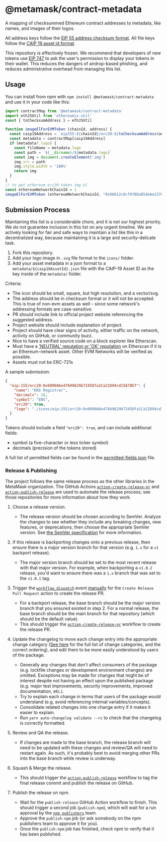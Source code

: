 # @metamask/contract-metadata

A mapping of checksummed Ethereum contract addresses to metadata, like names, and images of their logos.

All address keys follow the [EIP 55 address checksum format](https://github.com/ethereum/EIPs/issues/55).
All file keys follow the [CAIP 19 asset id format](https://github.com/ChainAgnostic/CAIPs/blob/main/CAIPs/caip-19.md).

This repository is effectively frozen. We recommend that developers of new tokens use [EIP 747](https://docs.metamask.io/guide/registering-your-token.html) to ask the user's permission to display your tokens in their wallet. This reduces the dangers of airdrop-based phishing, and reduces administrative overhead from managing this list.

## Usage

You can install from npm with `npm install @metamask/contract-metadata` and use it in your code like this:

```javascript
import contractMap from '@metamask/contract-metadata'
import ethJSUtil from 'ethereumjs-util'
const { toChecksumAddress } = ethJSUtil

function imageElForEVMToken (chainId, address) {
  const caip19Address = `eip155:${chainId}/erc20:${toChecksumAddress(address)}`
  const metadata = contractMap[caip19Address]
  if (metadata?.logo) {
    const fileName = metadata.logo
    const path = `${__dirname}/${metadata.logo}`
    const img = document.createElement('img')
    img.src = path
    img.style.width = '100%'
    return img
  }
}
// to get ethereum erc20 token img el
const ethereumNetworkChainId = 1
imageElForEVMToken (ethereumNetworkChainId, "0x06012c8cf97BEaD5deAe237070F9587f8E7A266d")
```

## Submission Process

Maintaining this list is a considerable chore, and it is not our highest priority. We do not guarantee inclusion in this list on any urgent timeline. We are actively looking for fair and safe ways to maintain a list like this in a decentralized way, because maintaining it is a large and security-delicate task.

1. Fork this repository.
2. Add your logo image in `.svg` file format to the `icons/` folder.
3. Add your asset metadata in a json format to a  `metadata/${caip19AssetId}.json` file with the CAIP-19 Asset ID as the key inside of the `metadata/` folder.

Criteria:

- The icon should be small, square, but high resolution, and a vector/svg.
- The address should be in checksum format or it will not be accepted. This is true of non-evm assets as well - since some network's addressing formats are case-sensitive.
- PR should include link to official project website referencing the suggested address.
- Project website should include explanation of project.
- Project should have clear signs of activity, either traffic on the network, activity on GitHub, or community buzz.
- Nice to have a verified source code on a block explorer like Etherscan.
- Must have a ['NEUTRAL' reputation or 'OK' reputation](https://info.etherscan.com/etherscan-token-reputation) on Etherscan if it is an Ethereum-network asset. Other EVM Networks will be verified as possible.
- Assets must not be ERC-721s

A sample submission:

```json
{
  "eip:155/erc20:0x6090A6e47849629b7245Dfa1Ca21D94cd15878Ef": {
    "name": "ENS Registrar",
    "decimals": 18,
    "symbol": "ENS",
    "erc20": true,
    "logo": "./icons/eip:155/erc20:0x6090A6e47849629b7245Dfa1Ca21D94cd15878Ef.svg"
  }
}
```

Tokens should include a field `"erc20": true`, and can include additional fields:

- symbol (a five-character or less ticker symbol)
- decimals (precision of the tokens stored)

A full list of permitted fields can be found in the [permitted-fields.json](./permitted-fields.json) file.

### Release & Publishing

The project follows the same release process as the other libraries in the MetaMask organization. The GitHub Actions [`action-create-release-pr`](https://github.com/MetaMask/action-create-release-pr) and [`action-publish-release`](https://github.com/MetaMask/action-publish-release) are used to automate the release process; see those repositories for more information about how they work.

1. Choose a release version.

   - The release version should be chosen according to SemVer. Analyze the changes to see whether they include any breaking changes, new features, or deprecations, then choose the appropriate SemVer version. See [the SemVer specification](https://semver.org/) for more information.

2. If this release is backporting changes onto a previous release, then ensure there is a major version branch for that version (e.g. `1.x` for a `v1` backport release).

   - The major version branch should be set to the most recent release with that major version. For example, when backporting a `v1.0.2` release, you'd want to ensure there was a `1.x` branch that was set to the `v1.0.1` tag.

3. Trigger the [`workflow_dispatch`](https://docs.github.com/en/actions/reference/events-that-trigger-workflows#workflow_dispatch) event [manually](https://docs.github.com/en/actions/managing-workflow-runs/manually-running-a-workflow) for the `Create Release Pull Request` action to create the release PR.

   - For a backport release, the base branch should be the major version branch that you ensured existed in step 2. For a normal release, the base branch should be the main branch for that repository (which should be the default value).
   - This should trigger the [`action-create-release-pr`](https://github.com/MetaMask/action-create-release-pr) workflow to create the release PR.

4. Update the changelog to move each change entry into the appropriate change category ([See here](https://keepachangelog.com/en/1.0.0/#types) for the full list of change categories, and the correct ordering), and edit them to be more easily understood by users of the package.

   - Generally any changes that don't affect consumers of the package (e.g. lockfile changes or development environment changes) are omitted. Exceptions may be made for changes that might be of interest despite not having an effect upon the published package (e.g. major test improvements, security improvements, improved documentation, etc.).
   - Try to explain each change in terms that users of the package would understand (e.g. avoid referencing internal variables/concepts).
   - Consolidate related changes into one change entry if it makes it easier to explain.
   - Run `yarn auto-changelog validate --rc` to check that the changelog is correctly formatted.

5. Review and QA the release.

   - If changes are made to the base branch, the release branch will need to be updated with these changes and review/QA will need to restart again. As such, it's probably best to avoid merging other PRs into the base branch while review is underway.

6. Squash & Merge the release.

   - This should trigger the [`action-publish-release`](https://github.com/MetaMask/action-publish-release) workflow to tag the final release commit and publish the release on GitHub.

7. Publish the release on npm.

   - Wait for the `publish-release` GitHub Action workflow to finish. This should trigger a second job (`publish-npm`), which will wait for a run approval by the [`npm publishers`](https://github.com/orgs/MetaMask/teams/npm-publishers) team.
   - Approve the `publish-npm` job (or ask somebody on the npm publishers team to approve it for you).
   - Once the `publish-npm` job has finished, check npm to verify that it has been published.
